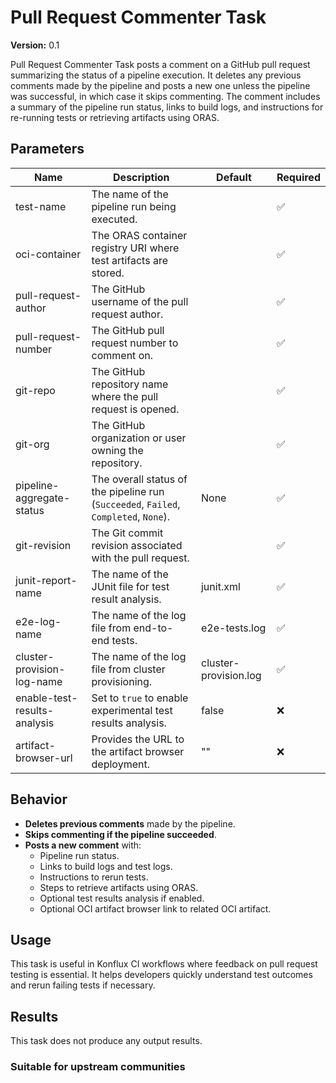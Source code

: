 # Pull Request Commenter Task

**Version:** 0.1

Pull Request Commenter Task posts a comment on a GitHub pull request summarizing the status of a pipeline execution. It deletes any previous comments made by the pipeline and posts a new one unless the pipeline was successful, in which case it skips commenting. The comment includes a summary of the pipeline run status, links to build logs, and instructions for re-running tests or retrieving artifacts using ORAS.

## Parameters

| Name | Description | Default | Required |
|------|------------|---------|----------|
| test-name | The name of the pipeline run being executed. | | ✅ |
| oci-container | The ORAS container registry URI where test artifacts are stored. | | ✅ |
| pull-request-author | The GitHub username of the pull request author. | | ✅ |
| pull-request-number | The GitHub pull request number to comment on. | | ✅ |
| git-repo | The GitHub repository name where the pull request is opened. | | ✅ |
| git-org | The GitHub organization or user owning the repository. | | ✅ |
| pipeline-aggregate-status | The overall status of the pipeline run (`Succeeded`, `Failed`, `Completed`, `None`). | None | ✅ |
| git-revision | The Git commit revision associated with the pull request. | | ✅ |
| junit-report-name | The name of the JUnit file for test result analysis. | junit.xml | ✅ |
| e2e-log-name | The name of the log file from end-to-end tests. | e2e-tests.log | ✅ |
| cluster-provision-log-name | The name of the log file from cluster provisioning. | cluster-provision.log | ✅ |
| enable-test-results-analysis | Set to `true` to enable experimental test results analysis. | false | ❌ |
| artifact-browser-url | Provides the URL to the artifact browser deployment. | "" | ❌ |

## Behavior

- **Deletes previous comments** made by the pipeline.
- **Skips commenting if the pipeline succeeded**.
- **Posts a new comment** with:
  - Pipeline run status.
  - Links to build logs and test logs.
  - Instructions to rerun tests.
  - Steps to retrieve artifacts using ORAS.
  - Optional test results analysis if enabled.
  - Optional OCI artifact browser link to related OCI artifact.

## Usage

This task is useful in Konflux CI workflows where feedback on pull request testing is essential. It helps developers quickly understand test outcomes and rerun failing tests if necessary.

## Results

This task does not produce any output results.

### Suitable for upstream communities